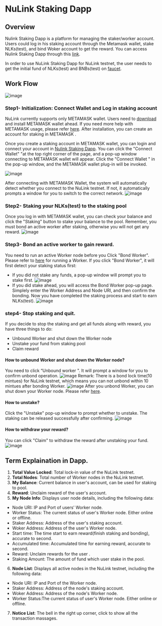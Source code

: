 # NuLink Staking Dapp

## Overview
Nulink Staking Dapp is a platform for managing the staker/worker account. Users could log in his staking account through the Metamask wallet, stake NLKs(test), and bind Woker account to get the reward. You can access Nulink Staking Dapp through this [link](http://stake.nulink.org/).

In order to use NuLink Staking Dapp for NuLink testnet, the user needs to get the initial fund of NLKs(test) and BNBs(test) on [faucet](https://testnet.binance.org/faucet-smart). 



## Work Flow
![image](../miscellaneous/img/stakeflow.png)

### Step1- Initialization: Connect Wallet and Log in staking account

NuLink currently supports only METAMASK wallet. Users need to [download](https://metamask.io/download/) and install METAMASK wallet ahead. If you need more help with METAMASK usage, please refer [here](https://metamask.io/faqs/). After installation, you can create an account for staking in METAMASK . 

Once you create a staking account in METAMASK  wallet, you can login and connect your account in [Nulink Staking Dapp](http://stake.nulink.org/). You can click the "Connect Wallet" "at the top right corner of the page, and a pop-up window connecting to METAMASK wallet will appear. Click the "Connect Wallet " in the pop-up window, and the METAMASK wallet plug-in will be invoked.

![image](../miscellaneous/img/connectWallet.png)

After connecting with METAMASK Wallet, the system will automatically detect whether you connect to the NuLink testnet. If not, it automatically prompts a window for you to switch to the correct network.
![image](../miscellaneous/img/networkError.png)

### Step2- Staking your NLKs(test) to the staking pool
Once you log in with METAMASK wallet, you can check your balance and click the "Staking" button to stake your balance to the pool. Remember, you must bond an active worker after staking, otherwise you will not get any reward. 
![image](../miscellaneous/img/staking.png)

### Step3- Bond an active worker to gain reward.
You need to run an active Worker node before you Click "Bond Worker". Please refer to [here](nulink_worker.md) for running a Worker. If you click "Bond Worker", it will first detect your staking status first:

* If you did not stake any funds, a pop-up window will prompt you to stake first.
 ![image](../miscellaneous/img/bondWorker1.png)
* If you did stake ahead, you will access the Bond Worker pop-up page.  Simplely enter the Worker Address and Node URI, and then confirm the bonding. Now you have completed the staking process and start to earn NLKs(test).
 ![image](../miscellaneous/img/bondWorker2.png)

### step4- Stop staking and quit.

If you decide to stop the staking and get all funds along with reward, you have three things to do:
* Unbound Worker and shut down the Worker node
* Unstake your fund from staking pool
* Claim reward

#### How to unbound Worker and shut down the Worker node?
You need to click  “Unbound worker ". It will prompt a window for you to confirm unbond operation. 
 ![image](../miscellaneous/img/unbondWorker2.png)
Remark: There is a bond lock time(10 mintues) for NuLink testnet, which means you can not unbond within 10 mintues after bonding Worker.
 ![image](../miscellaneous/img/unbondWorker1.png)
After you unbond Worker, you can shut down your Worker node. Please refer [here]().

#### How to unstake?
Click the "Unstake" pop-up window to prompt whether to unstake. The staking can be released successfully after confirming.
 ![image](../miscellaneous/img/unstake.png)

#### How to withdraw your reward?
You can click "Claim" to withdraw the reward after unstaking your fund.
 ![image](../miscellaneous/img/claim.png)



## Term Explaination in Dapp.

1. **Total Value Locked**: Total lock-in value of the NuLink testnet.
2. **Total Nodes**: Total number of Worker nodes in the NuLink testnet.
3. **My Balance**: Current balance in user's account, can be used for staking to pool. 
4. **Reward**: Unclaim reward of the user's account.
5. **My Node Info**: Displays user node details, including the following data:
* Node URI: IP and Port of users’ Worker node.
* Worker Status: The current status of user's Worker node. Either online or offline.
* Staker Address: Address of the user's staking account.
* Woker Address: Address of the user's Worker node.
* Start time:  The time start to earn reward(finish staking and bonding), accurate to second.
* Accumulated time:  Accumulated time for earning reward, accurate to second.
* Reward: Unclaim rewards for the user .
* Staking Amount: The amount of fund which user stake in the pool.
6. **Node List**: Displays all active nodes in the NuLink testnet, including the following data:
* Node URI: IP and Port of the Worker node.
* Staker Address: Address of the node's staking account.
* Woker Address: Address of the node's Worker node.
* Worker Status:The current status of user's Worker node. Either online or offline.
7. **Notice List**: The bell in the right up corner, click to show all the transaction massages.

